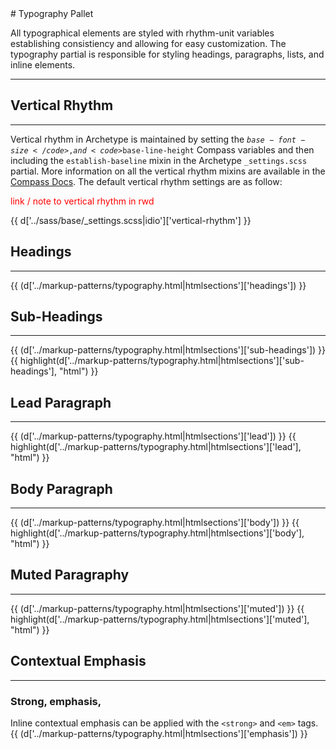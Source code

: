 <div class="copy">
# Typography Pallet

<p class="lead">All typographical elements are styled with rhythm-unit variables establishing consistiency and allowing for easy customization. The typography partial is responsible for styling headings, paragraphs, lists, and inline elements.</p>
<hr>

## Vertical Rhythm
<hr>

Vertical rhythm in Archetype is maintained by setting the <code>$base-font-size</code>, and <code>$base-line-height</code> Compass variables and then including the <code>establish-baseline</code> mixin in the Archetype <code>_settings.scss</code> partial. More information on all the vertical rhythm mixins are available in the [Compass Docs](http://compass-style.org/reference/compass/typography/vertical_rhythm). The default vertical rhythm settings are as follow:

<p style="color:red;">link / note to vertical rhythm in rwd</p>

{{ d['../sass/base/_settings.scss|idio']['vertical-rhythm'] }}

## Headings
<hr>
{{ (d['../markup-patterns/typography.html|htmlsections']['headings']) }}

## Sub-Headings
<hr>
{{ (d['../markup-patterns/typography.html|htmlsections']['sub-headings']) }}
{{ highlight(d['../markup-patterns/typography.html|htmlsections']['sub-headings'], "html") }}

## Lead Paragraph
<hr>
{{ (d['../markup-patterns/typography.html|htmlsections']['lead']) }}
{{ highlight(d['../markup-patterns/typography.html|htmlsections']['lead'], "html") }}

## Body Paragraph
<hr>
{{ (d['../markup-patterns/typography.html|htmlsections']['body']) }}
{{ highlight(d['../markup-patterns/typography.html|htmlsections']['body'], "html") }}

## Muted Paragraphy
<hr>
{{ (d['../markup-patterns/typography.html|htmlsections']['muted']) }}
{{ highlight(d['../markup-patterns/typography.html|htmlsections']['muted'], "html") }}


## Contextual Emphasis
<hr>

### Strong, emphasis, 
Inline contextual emphasis can be applied with the <code>&lt;strong&gt;</code> and <code>&lt;em&gt;</code> tags.
{{ (d['../markup-patterns/typography.html|htmlsections']['emphasis']) }}

</div>

